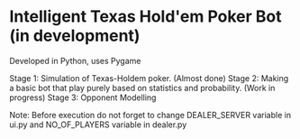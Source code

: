 Intelligent Texas Hold'em Poker Bot (in development)
=============
Developed in Python, uses Pygame

Stage 1: Simulation of Texas-Holdem poker. (Almost done)
Stage 2: Making a basic bot that play purely based on statistics and probability. (Work in progress)
Stage 3: Opponent Modelling

Note: Before execution do not forget to change DEALER_SERVER variable in ui.py and NO_OF_PLAYERS variable in dealer.py